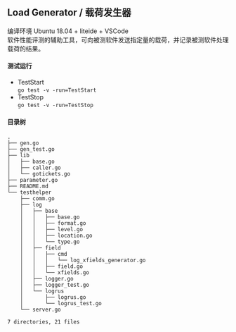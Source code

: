 ## Load Generator / 载荷发生器  
编译环境 Ubuntu 18.04 + liteide + VSCode  
软件性能评测的辅助工具，可向被测软件发送指定量的载荷，并记录被测软件处理载荷的结果。  
#### 测试运行  
- TestStart  
`go test -v -run=TestStart`  
- TestStop  
`go test -v -run=TestStop`  
#### 目录树  
```
.
├── gen.go
├── gen_test.go
├── lib
│   ├── base.go
│   ├── caller.go
│   └── gotickets.go
├── parameter.go
├── README.md
└── testhelper
    ├── comm.go
    ├── log
    │   ├── base
    │   │   ├── base.go
    │   │   ├── format.go
    │   │   ├── level.go
    │   │   ├── location.go
    │   │   └── type.go
    │   ├── field
    │   │   ├── cmd
    │   │   │   └── log_xfields_generator.go
    │   │   ├── field.go
    │   │   └── xfields.go
    │   ├── logger.go
    │   ├── logger_test.go
    │   └── logrus
    │       ├── logrus.go
    │       └── logrus_test.go
    └── server.go

7 directories, 21 files

```